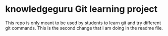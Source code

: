 # knowledgeguru Git learning project
This repo is only meant to be used by students to learn git and try different git commands.
This is the second change that i am doing in the readme file.

